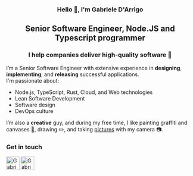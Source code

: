 <h3 align="center">
  Hello 👋, I'm Gabriele D'Arrigo
</h3>

<h2 align="center">
  Senior Software Engineer, Node.JS and Typescript programmer
</h2> 

<h3 align="center">
  I help companies deliver high-quality software 🚀
</h3>

I’m a Senior Software Engineer with extensive experience in **designing**, **implementing**, and **releasing** successful applications.  
I'm passionate about:

- Node.js, TypeScript, Rust, Cloud, and Web technologies
- Lean Software Development
- Software design
- DevOps culture

I’m also a **creative** guy, and during my free time, I like painting graffiti and canvases 🎨, drawing ✏️, and taking [pictures](https://www.flickr.com/photos/ubrains/) with my camera 📷.  

### Get in touch

<a href="https://www.linkedin.com/in/gdarrigo">
  <img align="left" src="https://github.com/gabrieledarrigo/gabrieledarrigo/assets/1985555/54e193cd-1b2c-40da-b2c3-c3e5ea154666" alt="Gabriele D'Arrigo | LinkedIn" width="36px"/>
</a>
<a href="mailto:darrigo.g@gmail.com">
  <img align="left" src="https://github.com/gabrieledarrigo/gabrieledarrigo/assets/1985555/c77407e1-6fb8-477a-9f53-045689168d15" alt="Gabriele D'Arrigo | Email" width="36px"/>
</a>
